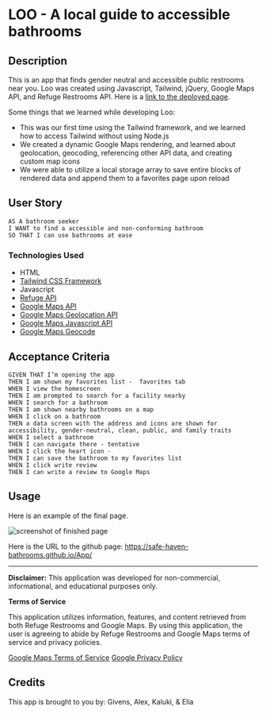 # LOO - A local guide to accessible bathrooms

## Description

This is an app that finds gender neutral and accessible public restrooms near you. Loo was created using Javascript, Tailwind, jQuery, Google Maps API, and Refuge Restrooms API. Here is a [link to the deployed page](https://safe-haven-bathrooms.github.io/App/).

Some things that we learned while developing Loo:
- This was our first time using the Tailwind framework, and we learned how to access Tailwind without using Node.js
- We created a dynamic Google Maps rendering, and learned about geolocation, geocoding, referencing other API data, and creating custom map icons
- We were able to utilize a local storage array to save entire blocks of rendered data and append them to a favorites page upon reload

## User Story

```
AS A bathroom seeker
I WANT to find a accessible and non-conforming bathroom
SO THAT I can use bathrooms at ease
```
### Technologies Used
- HTML
- [Tailwind CSS Framework](https://tailwindcss.com/)
- Javascript
- [Refuge API](https://www.refugerestrooms.org/api/docs/)
- [Google Maps API](https://developers.google.com/maps/documentation/javascript/overview)
- [Google Maps Geolocation API](https://developers.google.com/maps/documentation/geolocation/overview)
- [Google Maps Javascript API](https://developers.google.com/maps/documentation/javascript/overview)
- [Google Maps Geocode](https://developers.google.com/maps/documentation/geocoding/overview)

## Acceptance Criteria

```
GIVEN THAT I’m opening the app
THEN I am shown my favorites list -  favorites tab 
WHEN I view the homescreen
THEN I am prompted to search for a facility nearby
WHEN I search for a bathroom
THEN I am shown nearby bathrooms on a map
WHEN I click on a bathroom
THEN a data screen with the address and icons are shown for accessibility, gender-neutral, clean, public, and family traits
WHEN I select a bathroom
THEN I can navigate there - tentative  
WHEN I click the heart icon - 
THEN I can save the bathroom to my favorites list
WHEN I click write review
THEN I can write a review to Google Maps

```

## Usage

Here is an example of the final page.
<!-- TODO Update screenshot -->
![screenshot of finished page](./assets/images/screenshot.png)

Here is the URL to the github page: https://safe-haven-bathrooms.github.io/App/

---

**Disclaimer:** This application was developed for non-commercial, informational, and educational purposes only.

**Terms of Service**

This application utilizes information, features, and content retrieved from both Refuge Restrooms and Google Maps. By using this application, the user is agreeing to abide by Refuge Restrooms and Google Maps terms of service and privacy policies.

[Google Maps Terms of Service](https://maps.google.com/help/terms_maps/)
[Google Privacy Policy](https://www.google.com/policies/privacy/)


## Credits

This app is brought to you by: Givens, Alex, Kaluki, & Elia
